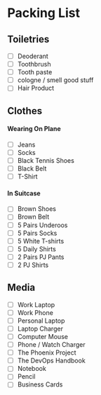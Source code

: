 # Packing List

## Toiletries

- [ ] Deoderant
- [ ] Toothbrush
- [ ] Tooth paste
- [ ] cologne / smell good stuff
- [ ] Hair Product 

## Clothes

#### Wearing On Plane
- [ ] Jeans
- [ ] Socks
- [ ] Black Tennis Shoes
- [ ] Black Belt
- [ ] T-Shirt

#### In Suitcase
- [ ] Brown Shoes
- [ ] Brown Belt
- [ ] 5 Pairs Underoos
- [ ] 5 Pairs Socks
- [ ] 5 White T-shirts
- [ ] 5 Daily Shirts
- [ ] 2 Pairs PJ Pants
- [ ] 2 PJ Shirts

## Media

- [ ] Work Laptop
- [ ] Work Phone
- [ ] Personal Laptop
- [ ] Laptop Charger
- [ ] Computer Mouse
- [ ] Phone / Watch Charger
- [ ] The Phoenix Project
- [ ] The DevOps Handbook
- [ ] Notebook
- [ ] Pencil
- [ ] Business Cards
